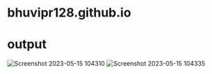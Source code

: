 # bhuvipr128.github.io
# output
![Screenshot 2023-05-15 104310](https://github.com/bhuvipr128/bhuvipr128.github.io/assets/113852903/20d7196f-326f-475a-9370-5048a57fefbb)
![Screenshot 2023-05-15 104335](https://github.com/bhuvipr128/bhuvipr128.github.io/assets/113852903/752efdae-39af-4644-bbdc-73bc70889951)
